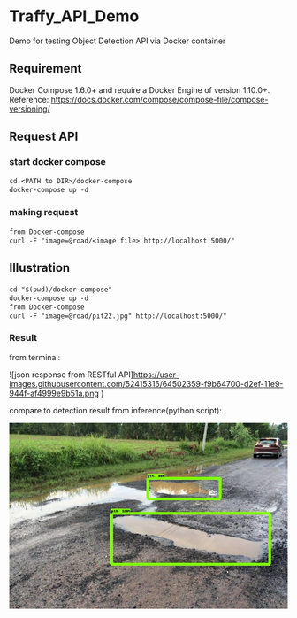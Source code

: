 # Traffy_API_Demo
Demo for testing Object Detection API via Docker container

## Requirement
Docker Compose 1.6.0+ and require a Docker Engine of version 1.10.0+.
Reference: https://docs.docker.com/compose/compose-file/compose-versioning/

## Request API

### start docker compose
```
cd <PATH to DIR>/docker-compose
docker-compose up -d
```

### making request
```
from Docker-compose
curl -F "image=@road/<image file> http://localhost:5000/"
```

## Illustration
```
cd "$(pwd)/docker-compose"
docker-compose up -d
from Docker-compose
curl -F "image=@road/pit22.jpg" http://localhost:5000/"
```
### Result
from terminal:

![json response from RESTful API]https://user-images.githubusercontent.com/52415315/64502359-f9b64700-d2ef-11e9-944f-af4999e9b51a.png
)

compare to detection result from inference(python script):

![output image from inference](/docker-compose/Test_Result/pit22.jpg)
